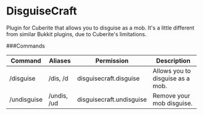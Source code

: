 DisguiseCraft
=============

Plugin for Cuberite that allows you to disguise as a mob. It's a little different from similar Bukkit plugins, due to Cuberite's limitations.

###Commands

| Command | Aliases | Permission | Description |
| ------- | ------- | ---------- | ----------- |
|/disguise | /dis, /d | disguisecraft.disguise | Allows you to disguise as a mob.|
|/undisguise | /undis, /ud | disguisecraft.undisguise | Remove your mob disguise.|
